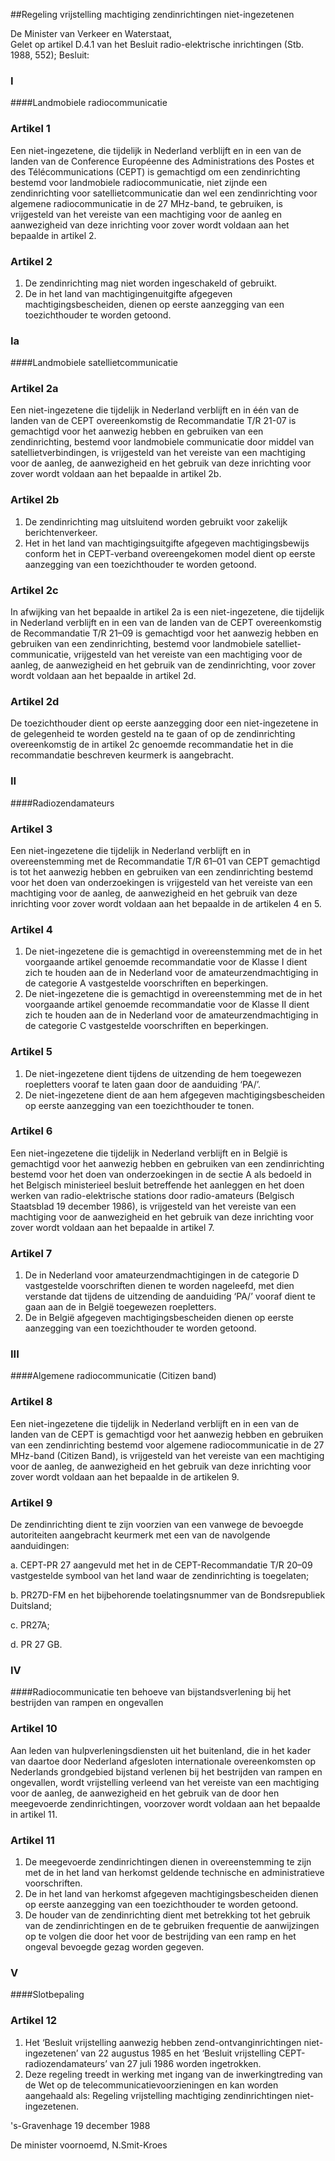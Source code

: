 <meta http-equiv='Content-Type' content='text/html; charset=utf-8' />

##Regeling vrijstelling machtiging zendinrichtingen niet-ingezetenen

De Minister van Verkeer en Waterstaat,  
Gelet op artikel D.4.1 van het Besluit radio-elektrische inrichtingen (Stb. 1988, 552);
Besluit:     
### I  

####Landmobiele radiocommunicatie

### Artikel  1  

Een niet-ingezetene, die tijdelijk in Nederland verblijft en in een van de landen van de Conference Européenne des Administrations des Postes et des Télécommunications (CEPT) is gemachtigd om een zendinrichting bestemd voor landmobiele radiocommunicatie, niet zijnde een zendinrichting voor satellietcommunicatie dan wel een zendinrichting voor algemene radiocommunicatie in de 27 MHz-band, te gebruiken, is vrijgesteld van het vereiste van een machtiging voor de aanleg en aanwezigheid van deze inrichting voor zover wordt voldaan aan het bepaalde in artikel 2.  

### Artikel  2  

1.  De zendinrichting mag niet worden ingeschakeld of gebruikt.   
2.  De in het land van machtigingenuitgifte afgegeven machtigingsbescheiden, dienen op eerste aanzegging van een toezichthouder te worden getoond.   

### Ia  

####Landmobiele satellietcommunicatie

### Artikel  2a  

Een niet-ingezetene die tijdelijk in Nederland verblijft en in één van de landen van de CEPT overeenkomstig de Recommandatie T/R 21-07 is gemachtigd voor het aanwezig hebben en gebruiken van een zendinrichting, bestemd voor landmobiele communicatie door middel van satellietverbindingen, is vrijgesteld van het vereiste van een machtiging voor de aanleg, de aanwezigheid en het gebruik van deze inrichting voor zover wordt voldaan aan het bepaalde in artikel 2b.  

### Artikel  2b  

1.  De zendinrichting mag uitsluitend worden gebruikt voor zakelijk berichtenverkeer.   
2.   Het in het land van machtigingsuitgifte afgegeven machtigingsbewijs conform het in CEPT-verband overeengekomen model dient op eerste aanzegging van een toezichthouder te worden getoond.  

### Artikel  2c  

In afwijking van het bepaalde in artikel 2a is een niet-ingezetene, die tijdelijk in Nederland verblijft en in een van de landen van de CEPT overeenkomstig de Recommandatie T/R 21–09 is gemachtigd voor het aanwezig hebben en gebruiken van een zendinrichting, bestemd voor landmobiele satelliet-communicatie, vrijgesteld van het vereiste van een machtiging voor de aanleg, de aanwezigheid en het gebruik van de zendinrichting, voor zover wordt voldaan aan het bepaalde in artikel 2d.  

### Artikel  2d  

De toezichthouder dient op eerste aanzegging door een niet-ingezetene in de gelegenheid te worden gesteld na te gaan of op de zendinrichting overeenkomstig de in artikel 2c genoemde recommandatie het in die recommandatie beschreven keurmerk is aangebracht.  

### II  

####Radiozendamateurs

### Artikel  3  

Een niet-ingezetene die tijdelijk in Nederland verblijft en in overeenstemming met de Recommandatie T/R 61–01 van CEPT gemachtigd is tot het aanwezig hebben en gebruiken van een zendinrichting bestemd voor het doen van onderzoekingen is vrijgesteld van het vereiste van een machtiging voor de aanleg, de aanwezigheid en het gebruik van deze inrichting voor zover wordt voldaan aan het bepaalde in de artikelen 4 en 5.  

### Artikel  4  

1.  De niet-ingezetene die is gemachtigd in overeenstemming met de in het voorgaande artikel genoemde recommandatie voor de Klasse I dient zich te houden aan de in Nederland voor de amateurzendmachtiging in de categorie A vastgestelde voorschriften en beperkingen.   
2.  De niet-ingezetene die is gemachtigd in overeenstemming met de in het voorgaande artikel genoemde recommandatie voor de Klasse II dient zich te houden aan de in Nederland voor de amateurzendmachtiging in de categorie C vastgestelde voorschriften en beperkingen.   

### Artikel  5  

1.  De niet-ingezetene dient tijdens de uitzending de hem toegewezen roepletters vooraf te laten gaan door de aanduiding ‘PA/’.   
2.  De niet-ingezetene dient de aan hem afgegeven machtigingsbescheiden op eerste aanzegging van een toezichthouder te tonen.   

### Artikel  6  

Een niet-ingezetene die tijdelijk in Nederland verblijft en in België is gemachtigd voor het aanwezig hebben en gebruiken van een zendinrichting bestemd voor het doen van onderzoekingen in de sectie A als bedoeld in het Belgisch ministerieel besluit betreffende het aanleggen en het doen werken van radio-elektrische stations door radio-amateurs (Belgisch Staatsblad 19 december 1986), is vrijgesteld van het vereiste van een machtiging voor de aanwezigheid en het gebruik van deze inrichting voor zover wordt voldaan aan het bepaalde in artikel 7.  

### Artikel  7  

1.  De in Nederland voor amateurzendmachtigingen in de categorie D vastgestelde voorschriften dienen te worden nageleefd, met dien verstande dat tijdens de uitzending de aanduiding ‘PA/’ vooraf dient te gaan aan de in België toegewezen roepletters.   
2.  De in België afgegeven machtigingsbescheiden dienen op eerste aanzegging van een toezichthouder te worden getoond.   

### III  

####Algemene radiocommunicatie (Citizen band)

### Artikel  8  

Een niet-ingezetene die tijdelijk in Nederland verblijft en in een van de landen van de CEPT is gemachtigd voor het aanwezig hebben en gebruiken van een zendinrichting bestemd voor algemene radiocommunicatie in de 27 MHz-band (Citizen Band), is vrijgesteld van het vereiste van een machtiging voor de aanleg, de aanwezigheid en het gebruik van deze inrichting voor zover wordt voldaan aan het bepaalde in de artikelen 9.  

### Artikel  9  

De zendinrichting dient te zijn voorzien van een vanwege de bevoegde autoriteiten aangebracht keurmerk met een van de navolgende aanduidingen: 

a. CEPT-PR 27 aangevuld met het in de CEPT-Recommandatie T/R 20–09 vastgestelde symbool van het land waar de zendinrichting is toegelaten;  

b. PR27D-FM en het bijbehorende toelatingsnummer van de Bondsrepubliek Duitsland;  

c. PR27A;  

d. PR 27 GB.    

### IV  

####Radiocommunicatie ten behoeve van bijstandsverlening bij het bestrijden van rampen en ongevallen

### Artikel  10  

Aan leden van hulpverleningsdiensten uit het buitenland, die in het kader van daartoe door Nederland afgesloten internationale overeenkomsten op Nederlands grondgebied bijstand verlenen bij het bestrijden van rampen en ongevallen, wordt vrijstelling verleend van het vereiste van een machtiging voor de aanleg, de aanwezigheid en het gebruik van de door hen meegevoerde zendinrichtingen, voorzover wordt voldaan aan het bepaalde in artikel 11.  

### Artikel  11  

1.  De meegevoerde zendinrichtingen dienen in overeenstemming te zijn met de in het land van herkomst geldende technische en administratieve voorschriften.   
2.  De in het land van herkomst afgegeven machtigingsbescheiden dienen op eerste aanzegging van een toezichthouder te worden getoond.   
3.  De houder van de zendinrichting dient met betrekking tot het gebruik van de zendinrichtingen en de te gebruiken frequentie de aanwijzingen op te volgen die door het voor de bestrijding van een ramp en het ongeval bevoegde gezag worden gegeven.   

### V  

####Slotbepaling

### Artikel  12  

1.  Het ‘Besluit vrijstelling aanwezig hebben zend-ontvanginrichtingen niet-ingezetenen’ van 22 augustus 1985 en het ‘Besluit vrijstelling CEPT-radiozendamateurs’ van 27 juli 1986 worden ingetrokken.   
2.  Deze regeling treedt in werking met ingang van de inwerkingtreding van de Wet op de telecommunicatievoorzieningen en kan worden aangehaald als: Regeling vrijstelling machtiging zendinrichtingen niet-ingezetenen.   

's-Gravenhage 
19 december 1988    

De 
minister voornoemd, 
N.Smit-Kroes    
